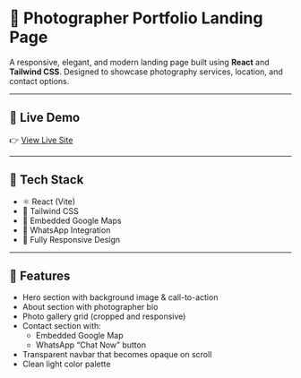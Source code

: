 # 📸 Photographer Portfolio Landing Page

A responsive, elegant, and modern landing page built using **React** and **Tailwind CSS**. Designed to showcase photography services, location, and contact options.

---

## 🚀 Live Demo

👉 [View Live Site](to-be-updATED)

---

## 🔧 Tech Stack

- ⚛️ React (Vite)
- 🎨 Tailwind CSS
- 📍 Embedded Google Maps
- 💬 WhatsApp Integration
- 📱 Fully Responsive Design

---

## 🧩 Features

- Hero section with background image & call-to-action
- About section with photographer bio
- Photo gallery grid (cropped and responsive)
- Contact section with:
  - Embedded Google Map
  - WhatsApp “Chat Now” button
- Transparent navbar that becomes opaque on scroll
- Clean light color palette
